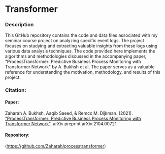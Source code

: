 # Transformer


### Description
This GitHub repository contains the code and data files associated with my seminar course project on analyzing specific event logs.
The project focuses on studying and extracting valuable insights from these logs using various data analysis techniques.
The code provided here implements the algorithms and methodologies discussed in the accompanying paper, "ProcessTransformer: Predictive Business Process Monitoring with Transformer Network" by A. Bukhsh et al.
The paper serves as a valuable reference for understanding the motivation, methodology, and results of this project.





### Citation:

#### Paper:
Zaharah A. Bukhsh, Aaqib Saeed, & Remco M. Dijkman. (2021). ["ProcessTransformer: Predictive Business Process Monitoring with Transformer Network"](https://arxiv.org/abs/2104.00721). arXiv preprint arXiv:2104.00721

#### Repository:
(https://github.com/Zaharah/processtransformer)
